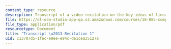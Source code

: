 ```yaml
---
content_type: resource
description: Transcript of a video recitation on the key ideas of linear algebra.
file: https://ol-ocw-studio-app-qa.s3.amazonaws.com/courses/18-085-computational-science-and-engineering-i-fall-2008/c13707d51fece9eee94cde1cea35127a_18-085F08-R01.pdf
file_type: application/pdf
resourcetype: Document
title: "Transcript \u2013 Recitation 1"
uid: c13707d5-1fec-e9ee-e94c-de1cea35127a
---
```

